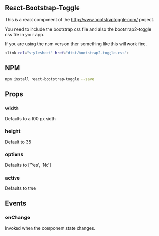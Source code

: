 ## React-Bootstrap-Toggle

This is a react component of the http://www.bootstraptoggle.com/ project.

You need to include the bootstrap css file and also the bootstrap2-toggle css file in your app.

If you are using the npm version then something like this will work fine.

```sh
<link rel="stylesheet" href="dist/bootstrap2-toggle.css">
```

## NPM

```sh
npm install react-bootstrap-toggle --save
```

## Props

### width
Defaults to a 100 px sidth

### height
Default to 35 

### options
Defaults to ['Yes', 'No']

### active
Defaults to true

## Events

### onChange
Invoked when the component state changes.


